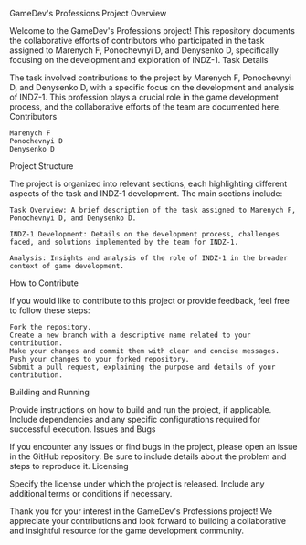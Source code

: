 GameDev's Professions Project
Overview

Welcome to the GameDev's Professions project! This repository documents the collaborative efforts of contributors who participated in the task assigned to Marenych F, Ponochevnyi D, and Denysenko D, specifically focusing on the development and exploration of INDZ-1.
Task Details

The task involved contributions to the project by Marenych F, Ponochevnyi D, and Denysenko D, with a specific focus on the development and analysis of INDZ-1. This profession plays a crucial role in the game development process, and the collaborative efforts of the team are documented here.
Contributors

    Marenych F
    Ponochevnyi D
    Denysenko D

Project Structure

The project is organized into relevant sections, each highlighting different aspects of the task and INDZ-1 development. The main sections include:

    Task Overview: A brief description of the task assigned to Marenych F, Ponochevnyi D, and Denysenko D.

    INDZ-1 Development: Details on the development process, challenges faced, and solutions implemented by the team for INDZ-1.

    Analysis: Insights and analysis of the role of INDZ-1 in the broader context of game development.

How to Contribute

If you would like to contribute to this project or provide feedback, feel free to follow these steps:

    Fork the repository.
    Create a new branch with a descriptive name related to your contribution.
    Make your changes and commit them with clear and concise messages.
    Push your changes to your forked repository.
    Submit a pull request, explaining the purpose and details of your contribution.

Building and Running

Provide instructions on how to build and run the project, if applicable. Include dependencies and any specific configurations required for successful execution.
Issues and Bugs

If you encounter any issues or find bugs in the project, please open an issue in the GitHub repository. Be sure to include details about the problem and steps to reproduce it.
Licensing

Specify the license under which the project is released. Include any additional terms or conditions if necessary.

Thank you for your interest in the GameDev's Professions project! We appreciate your contributions and look forward to building a collaborative and insightful resource for the game development community.
